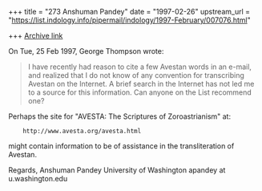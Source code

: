 +++
title = "273 Anshuman Pandey"
date = "1997-02-26"
upstream_url = "https://list.indology.info/pipermail/indology/1997-February/007076.html"

+++
[Archive link](https://list.indology.info/pipermail/indology/1997-February/007076.html)


On Tue, 25 Feb 1997, George Thompson wrote:

> I have recently had reason to cite a few Avestan words in an e-mail, and
> realized that I do not know of any convention for transcribing Avestan on
> the Internet.  A brief search in the Internet has not led me to a source
> for this information.  Can anyone on the List recommend one?

Perhaps the site for "AVESTA: The Scriptures of Zoroastrianism" at:

		http://www.avesta.org/avesta.html

might contain information to be of assistance in the transliteration of
Avestan.

Regards,
Anshuman Pandey
University of Washington
apandey at u.washington.edu







